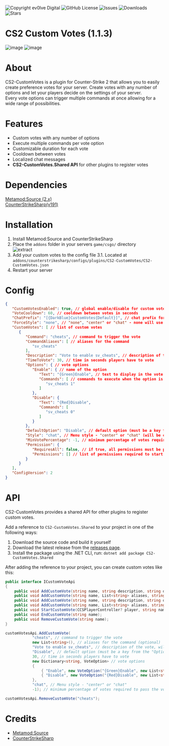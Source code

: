 ![Copyright ev0lve Digital](https://img.shields.io/badge/Copyright-ev0lve%20Digital-blue) ![GitHub License](https://img.shields.io/github/license/imi-tat0r/CS2-CustomVotes) ![Issues](https://img.shields.io/github/issues/imi-tat0r/CS2-CustomVotes) ![Downloads](https://img.shields.io/github/downloads/imi-tat0r/CS2-CustomVotes/total) ![Stars](https://img.shields.io/github/stars/imi-tat0r/CS2-CustomVotes)

# CS2 Custom Votes (1.1.3)
![image](https://du.hurenso.hn/r/X4jQaq.png) ![image](https://du.hurenso.hn/r/81Imq8.png)

# About
CS2-CustomVotes is a plugin for Counter-Strike 2 that allows you to easily create preference votes for your server. Create votes with any number of options and let your players decide on the settings of your server.  
Every vote options can trigger multiple commands at once allowing for a wide range of possibilities.

# Features
- Custom votes with any number of options
- Execute multiple commands per vote option
- Customizable duration for each vote
- Cooldown between votes
- Localized chat messages
- **CS2-CustomVotes.Shared API** for other plugins to register votes

# Dependencies
[Metamod:Source (2.x)](https://www.sourcemm.net/downloads.php/?branch=master)  
[CounterStrikeSharp(v191)](https://github.com/roflmuffin/CounterStrikeSharp/releases)

# Installation
1. Install Metamod:Source and CounterStrikeSharp
2. Place the `addons` folder in your servers `game/csgo/` directory  
   ![extract](https://du.hurenso.hn/r/0NyFPY.png)
3. Add your custom votes to the config file
   3.1. Located at `addons/counterstrikesharp/configs/plugins/CS2-CustomVotes/CS2-CustomVotes.json`
4. Restart your server

# Config
```json
{
   "CustomVotesEnabled": true, // global enable/disable for custom votes
   "VoteCooldown": 60, // cooldown between votes in seconds
   "ChatPrefix": "[{DarkBlue}CustomVotes{Default}]", // chat prefix for plugin messages, supports all ChatColors
   "ForceStyle": "none", // "none", "center" or "chat" - none will use the style from the vote settings
   "CustomVotes": [ // list of custom votes
      {
         "Command": "cheats", // command to trigger the vote
         "CommandAliases": [ // aliases for the command
            "sv_cheats"
         ],
         "Description": "Vote to enable sv_cheats", // description of the vote, will be displayed in the vote menu
         "TimeToVote": 30, // time in seconds players have to vote
         "Options": { // vote options
            "Enable": { // name of the option
               "Text": "{Green}Enable", // text to display in the vote menu (supports ChatColors when using the "chat" style)
               "Commands": [ // commands to execute when the option is selected
                  "sv_cheats 1"
               ]
            },
            "Disable": {
               "Text": "{Red}Disable",
               "Commands": [
                  "sv_cheats 0"
               ]
            }
         },
         "DefaultOption": "Disable", // default option (must be a key from the "Options" object)
         "Style": "chat", // Menu style - "center" or "chat" (will be overridden by the global ForceStyle if not "none")
         "MinVotePercentage": -1, // minimum percentage of votes required to pass the vote (-1 behaves like 50%)
         "Permission": {
            "RequiresAll": false, // if true, all permissions must be present to vote
            "Permissions": [] // list of permissions required to start this vote (empty list allows everyone to start the vote)
         }
      }
   ],
   "ConfigVersion": 2
}
```

# API
CS2-CustomVotes provides a shared API for other plugins to register custom votes.

Add a reference to `CS2-CustomVotes.Shared` to your project in one of the following ways: 
1. Download the source code and build it yourself
2. Download the latest release from the [releases page](https://github.com/imi-tat0r/CS2-CustomVotes/releases).
3. Install the package using the .NET CLI, run: `dotnet add package CS2-CustomVotes.Shared`

After adding the reference to your project, you can create custom votes like this:
```csharp
public interface ICustomVoteApi
{
    public void AddCustomVote(string name, string description, string defaultOption, float timeToVote, Dictionary<string, VoteOption> options, string style);
    public void AddCustomVote(string name, List<string> aliases, string description, string defaultOption, float timeToVote, Dictionary<string, VoteOption> options, string style);
    public void AddCustomVote(string name, string description, string defaultOption, float timeToVote, Dictionary<string, VoteOption> options, string style, int minVotePercentage);
    public void AddCustomVote(string name, List<string> aliases, string description, string defaultOption, float timeToVote, Dictionary<string, VoteOption> options, string style, int minVotePercentage);
    public void StartCustomVote(CCSPlayerController? player, string name);
    public void EndCustomVote(string name);
    public void RemoveCustomVote(string name);
}

customVotesApi.AddCustomVote(
            "cheats", // command to trigger the vote
            new List<string>(), // aliases for the command (optional)
            "Vote to enable sv_cheats", // description of the vote, will be displayed in the vote menu
            "Disable", // default option (must be a key from the "Options" object)
            30, // time in seconds players have to vote
            new Dictionary<string, VoteOption> // vote options
            {
                { "Enable", new VoteOption("{Green}Enable", new List<string> { "sv_cheats 1" })},
                { "Disable", new VoteOption("{Red}Disable", new List<string> { "sv_cheats 0" })},
            },
            "chat", // Menu style - "center" or "chat"
            -1); // minimum percentage of votes required to pass the vote (-1 behaves like 50%)

customVotesApi.RemoveCustomVote("cheats");
```

# Credits
- [Metamod:Source](https://www.sourcemm.net/)
- [CounterStrikeSharp](https://github.com/roflmuffin/CounterStrikeSharp)
